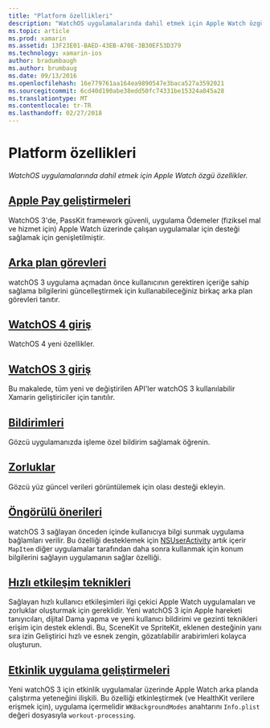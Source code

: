 ```yaml
---
title: "Platform özellikleri"
description: "WatchOS uygulamalarında dahil etmek için Apple Watch özgü özellikler."
ms.topic: article
ms.prod: xamarin
ms.assetid: 13F23E01-BAED-43EB-A70E-3B30EF53D379
ms.technology: xamarin-ios
author: bradumbaugh
ms.author: brumbaug
ms.date: 09/13/2016
ms.openlocfilehash: 16e779761aa164ea9890547e3baca527a3592021
ms.sourcegitcommit: 6cd40d190abe38edd50fc74331be15324a845a28
ms.translationtype: MT
ms.contentlocale: tr-TR
ms.lasthandoff: 02/27/2018
---
```

# <a name="platform-features"></a>Platform özellikleri

_WatchOS uygulamalarında dahil etmek için Apple Watch özgü özellikler._

## <a name="apple-pay-enhancementsioswatchosplatformapple-paymd"></a>[Apple Pay geliştirmeleri](~/ios/watchos/platform/apple-pay.md)

WatchOS 3'de, PassKit framework güvenli, uygulama Ödemeler (fiziksel mal ve hizmet için) Apple Watch üzerinde çalışan uygulamalar için desteği sağlamak için genişletilmiştir.

## <a name="background-tasksioswatchosplatformbackground-tasksmd"></a>[Arka plan görevleri](~/ios/watchos/platform/background-tasks.md)

watchOS 3 uygulama açmadan önce kullanıcının gerektiren içeriğe sahip sağlama bilgilerini güncelleştirmek için kullanabileceğiniz birkaç arka plan görevleri tanıtır.

## <a name="introduction-to-watchos-4introduction-to-watchos4md"></a>[WatchOS 4 giriş](introduction-to-watchos4.md)

WatchOS 4 yeni özellikler.

## <a name="introduction-to-watchos-3introduction-to-watchos3indexmd"></a>[WatchOS 3 giriş](introduction-to-watchos3/index.md)

Bu makalede, tüm yeni ve değiştirilen API'ler watchOS 3 kullanılabilir Xamarin geliştiriciler için tanıtılır.

##  <a name="notificationsnotificationsmd"></a>[Bildirimleri](notifications.md)

Gözcü uygulamanızda işleme özel bildirim sağlamak öğrenin.

##  <a name="complicationscomplicationsmd"></a>[Zorluklar](complications.md)

Gözcü yüz güncel verileri görüntülemek için olası desteği ekleyin.


## <a name="proactive-suggestionsioswatchosplatformproactive-suggestionsmd"></a>[Öngörülü önerileri](~/ios/watchos/platform/proactive-suggestions.md)

watchOS 3 sağlayan önceden içinde kullanıcıya bilgi sunmak uygulama bağlamları verilir. Bu özelliği desteklemek için [NSUserActivity](https://developer.apple.com/reference/foundation/nsuseractivity) artık içerir `MapItem` diğer uygulamalar tarafından daha sonra kullanmak için konum bilgilerini sağlayın uygulamanın sağlar özelliği.

## <a name="quick-interaction-techniquesioswatchosplatformquick-interaction-techniquesmd"></a>[Hızlı etkileşim teknikleri](~/ios/watchos/platform/quick-interaction-techniques.md)

Sağlayan hızlı kullanıcı etkileşimleri ilgi çekici Apple Watch uygulamaları ve zorluklar oluşturmak için gereklidir. Yeni watchOS 3 için Apple hareketi tanıyıcıları, dijital Dama yapma ve yeni kullanıcı bildirimi ve gezinti teknikleri erişim için destek eklendi. Bu, SceneKit ve SpriteKit, eklenen desteğinin yanı sıra izin Geliştirici hızlı ve esnek zengin, gözatılabilir arabirimleri kolayca oluşturun.

## <a name="workout-app-enhancementsioswatchosplatformworkout-appsmd"></a>[Etkinlik uygulama geliştirmeleri](~/ios/watchos/platform/workout-apps.md)

Yeni watchOS 3 için etkinlik uygulamalar üzerinde Apple Watch arka planda çalıştırma yeteneğini ilişkili. Bu özelliği etkinleştirmek (ve HealthKit verilere erişmek için), uygulama içermelidir `WKBackgroundModes` anahtarını `Info.plist` değeri dosyasıyla `workout-processing`.
